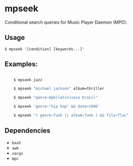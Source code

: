 # mpseek

Conditional search queries for Music Player Daemon (MPD).

## Usage

`$ mpseek '[condition] [keywords...]'`

## Examples:

```sh

    $ mpseek jazz

    $ mpseek "michael jackson" album=thriller

    $ mpseek "genre~mpb|latin|soca brazil"

    $ mpseek 'genre~"hip hop" && date>1990'

    $ mpseek "( genre~funk || album~funk ) && file~flac"
```

## Dependencies

 - `bash`
 - `awk`
 - `xargs`
 - `mpc`
